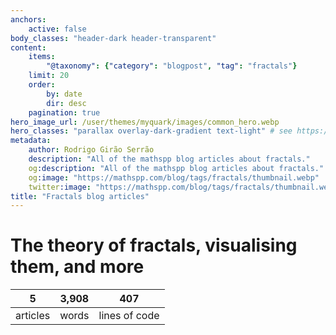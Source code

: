 ```yaml
---
anchors:
    active: false
body_classes: "header-dark header-transparent"
content:
    items:
        "@taxonomy": {"category": "blogpost", "tag": "fractals"}
    limit: 20
    order:
        by: date
        dir: desc
    pagination: true
hero_image_url: /user/themes/myquark/images/common_hero.webp
hero_classes: "parallax overlay-dark-gradient text-light" # see https://demo.getgrav.org/blog-skeleton/blog/hero-classes
metadata:
    author: Rodrigo Girão Serrão
    description: "All of the mathspp blog articles about fractals."
    og:description: "All of the mathspp blog articles about fractals."
    og:image: "https://mathspp.com/blog/tags/fractals/thumbnail.webp"
    twitter:image: "https://mathspp.com/blog/tags/fractals/thumbnail.webp"
title: "Fractals blog articles"
---
```



# The theory of fractals, visualising them, and more


<table class="stats-table">
    <thead>
        <tr>
            <th style="text-align: center;">5</th>
            <th style="text-align: center;">3,908</th>
            <th style="text-align: center;">407</th>
        </tr>
    </thead>
    <tbody>
        <tr>
            <td style="text-align: center;">articles</td>
            <td style="text-align: center;">words</td>
            <td style="text-align: center;">lines of code</td>
        </tr>
    </tbody>
</table>